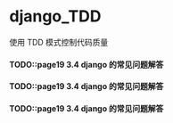 # django_TDD
使用 TDD 模式控制代码质量


#### TODO::page19 3.4 django 的常见问题解答

#### TODO::page19 3.4 django 的常见问题解答

#### TODO::page19 3.4 django 的常见问题解答